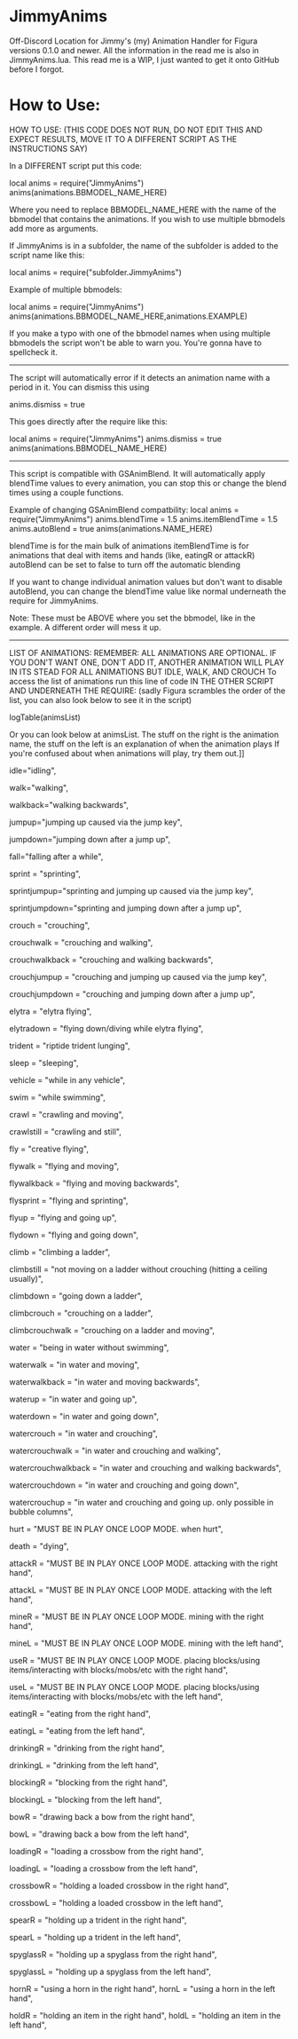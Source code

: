 # JimmyAnims
Off-Discord Location for Jimmy's (my) Animation Handler for Figura versions 0.1.0 and newer. All the information in the read me is also in JimmyAnims.lua. This read me is a WIP, I just wanted to get it onto GitHub before I forgot.

# How to Use:

HOW TO USE: (THIS CODE DOES NOT RUN, DO NOT EDIT THIS AND EXPECT RESULTS, MOVE IT TO A DIFFERENT SCRIPT AS THE INSTRUCTIONS SAY)

In a DIFFERENT script put this code:

local anims = require("JimmyAnims")
anims(animations.BBMODEL_NAME_HERE)

Where you need to replace BBMODEL_NAME_HERE with the name of the bbmodel that contains the animations. If you wish to use multiple bbmodels add more as arguments.

If JimmyAnims is in a subfolder, the name of the subfolder is added to the script name like this:

local anims = require("subfolder.JimmyAnims")

Example of multiple bbmodels:

local anims = require("JimmyAnims")
anims(animations.BBMODEL_NAME_HERE,animations.EXAMPLE)

If you make a typo with one of the bbmodel names when using multiple bbmodels the script won't be able to warn you. You're gonna have to spellcheck it.

---------

The script will automatically error if it detects an animation name with a period in it. You can dismiss this using

anims.dismiss = true

This goes directly after the require like this:

local anims = require("JimmyAnims")
anims.dismiss = true
anims(animations.BBMODEL_NAME_HERE)

---------

This script is compatible with GSAnimBlend.
It will automatically apply blendTime values to every animation, you can stop this or change the blend times using a couple functions.

Example of changing GSAnimBlend compatbility:
local anims = require("JimmyAnims")
anims.blendTime = 1.5
anims.itemBlendTime = 1.5
anims.autoBlend = true
anims(animations.NAME_HERE)

blendTime is for the main bulk of animations
itemBlendTime is for animations that deal with items and hands (like, eatingR or attackR)
autoBlend can be set to false to turn off the automatic blending

If you want to change individual animation values but don't want to disable autoBlend, you can change the blendTime value like normal underneath the require for JimmyAnims.

Note: These must be ABOVE where you set the bbmodel, like in the example. A different order will mess it up.

---------

LIST OF ANIMATIONS:
REMEMBER: ALL ANIMATIONS ARE OPTIONAL. IF YOU DON'T WANT ONE, DON'T ADD IT, ANOTHER ANIMATION WILL PLAY IN ITS STEAD FOR ALL ANIMATIONS BUT IDLE, WALK, AND CROUCH
To access the list of animations run this line of code IN THE OTHER SCRIPT AND UNDERNEATH THE REQUIRE:
(sadly Figura scrambles the order of the list, you can also look below to see it in the script)

logTable(animsList)

Or you can look below at animsList. The stuff on the right is the animation name, the stuff on the left is an explanation of when the animation plays If you're confused about when animations will play, try them out.]]


idle="idling",

walk="walking",

walkback="walking backwards",

jumpup="jumping up caused via the jump key",

jumpdown="jumping down after a jump up",

fall="falling after a while",


sprint = "sprinting",

sprintjumpup="sprinting and jumping up caused via the jump key",

sprintjumpdown="sprinting and jumping down after a jump up",


crouch = "crouching",

crouchwalk = "crouching and walking",

crouchwalkback = "crouching and walking backwards",

crouchjumpup = "crouching and jumping up caused via the jump key",

crouchjumpdown = "crouching and jumping down after a jump up",

elytra = "elytra flying",

elytradown = "flying down/diving while elytra flying",

trident = "riptide trident lunging",

sleep = "sleeping",

vehicle = "while in any vehicle",

swim = "while swimming",

crawl = "crawling and moving",

crawlstill = "crawling and still",

fly = "creative flying",

flywalk = "flying and moving",

flywalkback = "flying and moving backwards",

flysprint  = "flying and sprinting",

flyup = "flying and going up",

flydown = "flying and going down",


climb = "climbing a ladder",

climbstill = "not moving on a ladder without crouching (hitting a ceiling usually)",

climbdown = "going down a ladder",

climbcrouch = "crouching on a ladder",

climbcrouchwalk = "crouching on a ladder and moving",


water = "being in water without swimming",

waterwalk = "in water and moving",

waterwalkback = "in water and moving backwards",

waterup = "in water and going up",

waterdown = "in water and going down",

watercrouch = "in water and crouching",

watercrouchwalk = "in water and crouching and walking",

watercrouchwalkback = "in water and crouching and walking backwards",

watercrouchdown = "in water and crouching and going down",

watercrouchup = "in water and crouching and going up. only possible in bubble columns",


hurt = "MUST BE IN PLAY ONCE LOOP MODE. when hurt",

death = "dying",


attackR = "MUST BE IN PLAY ONCE LOOP MODE. attacking with the right hand",

attackL = "MUST BE IN PLAY ONCE LOOP MODE. attacking with the left hand",

mineR = "MUST BE IN PLAY ONCE LOOP MODE. mining with the right hand",

mineL = "MUST BE IN PLAY ONCE LOOP MODE. mining with the left hand",

useR = "MUST BE IN PLAY ONCE LOOP MODE. placing blocks/using items/interacting with blocks/mobs/etc with the right hand",

useL = "MUST BE IN PLAY ONCE LOOP MODE. placing blocks/using items/interacting with blocks/mobs/etc with the left hand",


eatingR = "eating from the right hand",

eatingL = "eating from the left hand",

drinkingR = "drinking from the right hand",

drinkingL = "drinking from the left hand",

blockingR = "blocking from the right hand",

blockingL = "blocking from the left hand",

bowR = "drawing back a bow from the right hand",

bowL = "drawing back a bow from the left hand",

loadingR = "loading a crossbow from the right hand",

loadingL = "loading a crossbow from the left hand",

crossbowR = "holding a loaded crossbow in the right hand",

crossbowL = "holding a loaded crossbow in the left hand",

spearR = "holding up a trident in the right hand",

spearL = "holding up a trident in the left hand",

spyglassR = "holding up a spyglass from the right hand",

spyglassL = "holding up a spyglass from the left hand",

hornR = "using a horn in the right hand",
hornL = "using a horn in the left hand",

holdR = "holding an item in the right hand",
holdL = "holding an item in the left hand",

